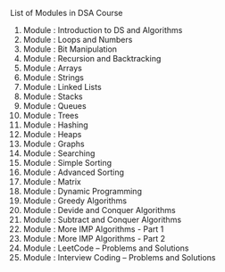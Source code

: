List of Modules in DSA Course

1.  Module : Introduction to DS and Algorithms
2.  Module : Loops and Numbers
3.  Module : Bit Manipulation
4.  Module : Recursion and Backtracking
5.  Module : Arrays
6.  Module : Strings
7.  Module : Linked Lists
8.  Module : Stacks
9.  Module : Queues
10. Module : Trees
11. Module : Hashing
12. Module : Heaps
13. Module : Graphs
14. Module : Searching
15. Module : Simple Sorting
16. Module : Advanced Sorting
17. Module : Matrix
18. Module : Dynamic Programming
19. Module : Greedy Algorithms
20. Module : Devide and Conquer Algorithms
21. Module : Subtract and Conquer Algorithms
22. Module : More IMP Algorithms - Part 1
23. Module : More IMP Algorithms - Part 2
24. Module : LeetCode – Problems and Solutions
25. Module : Interview Coding – Problems and Solutions
